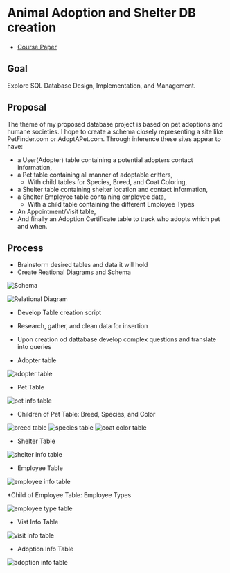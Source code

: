 # Animal Adoption and Shelter DB creation

* [Course Paper](https://docs.google.com/document/d/11hdAN6mYcZeksjlhoQnG7yAX3CirxHW07EH-ylHUOIg/edit?usp=sharing)

## Goal
Explore SQL Database Design, Implementation, and Management. 

## Proposal
The theme of my proposed database project is based on pet adoptions and humane societies. I hope to create a schema closely representing a site like PetFinder.com or AdoptAPet.com. Through inference these sites appear to have:
* a User(Adopter) table containing a potential adopters contact information, 
* a Pet table containing all manner of adoptable critters, 
  * With child tables for Species, Breed, and Coat Coloring,
* a Shelter table containing shelter location and contact information,
* a Shelter Employee table containing employee data,
  * With a child table containing the different Employee Types
* An Appointment/Visit table,
* And finally an Adoption Certificate table to track who adopts which pet and when.

## Process
* Brainstorm desired tables and data it will hold
* Create Reational Diagrams and Schema
  
 ![Schema](https://github.com/acroak/animalshelterDB/blob/main/imgs/Schema.png)
 
 ![Relational Diagram](https://github.com/acroak/animalshelterDB/blob/main/imgs/uml.png)
* Develop Table creation script
* Research, gather, and clean data for insertion
* Upon creation od dattabase develop complex questions and translate into queries

* Adopter table

![adopter table](https://github.com/acroak/animalshelterDB/blob/main/imgs/tables/adopter_table.png)

* Pet Table

![pet info table](https://github.com/acroak/animalshelterDB/blob/main/imgs/tables/petinfo_table.png)

* Children of Pet Table: Breed, Species, and Color

![breed table](https://github.com/acroak/animalshelterDB/blob/main/imgs/tables/breed_table.png)
![species table](https://github.com/acroak/animalshelterDB/blob/main/imgs/tables/species_table.png)
![coat color table](https://github.com/acroak/animalshelterDB/blob/main/imgs/tables/coatcolor_table.png)

* Shelter Table

![shelter info table](https://github.com/acroak/animalshelterDB/blob/main/imgs/tables/shelter_table.png)

* Employee Table

![employee info table](https://github.com/acroak/animalshelterDB/blob/main/imgs/tables/employee_table.png)

*Child of Employee Table: Employee Types

![employee type table](https://github.com/acroak/animalshelterDB/blob/main/imgs/tables/employeetype_table.png)

* Vist Info Table

![visit info table](https://github.com/acroak/animalshelterDB/blob/main/imgs/tables/visitinfo_table.png)

* Adoption Info Table

![adoption info table](https://github.com/acroak/animalshelterDB/blob/main/imgs/tables/adoptioninfo_table.png)
